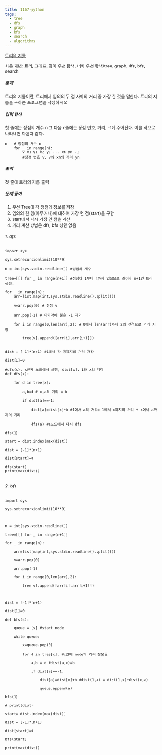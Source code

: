 ```yaml
---
title: 1167-python
tags:
  - tree
  - dfs
  - graph
  - bfs
  - search
  - algorithms
---
```

[트리의 지름](https://www.acmicpc.net/problem/1167)

사용 개념: 트리, 그래프, 깊이 우선 탐색, 너비 우선 탐색/tree, graph, dfs, bfs, search

##### 문제
트리의 지름이란, 트리에서 임의의 두 점 사이의 거리 중 가장 긴 것을 말한다. 트리의 지름을 구하는 프로그램을 작성하시오

##### 입력 형식

첫 줄에는 정점의 개수 n
그 다음 n줄에는 정점 번호, 거리, -1이 주어진다.
이를 식으로 나타내면 다음과 같다.
```
n   # 정점의 개수 n
	for _ in range(n):
		v x1 y1 x2 y2 ... xn yn -1
		#정점 번호 v, v와 xn의 거리 yn
```

##### 출력
첫 줄에 트리의 지름 출력
##### 문제 풀이
1. 우선 Tree에 각 정점의 정보를 저장
2. 임의의 한 점(아무거나)에 대하여 가장 먼 점(start)을 구함
3. start에서 다시 가장 먼 점을 계산
4. 거리 계산 방법은 dfs, bfs 상관 없음

###### 1. dfs

```
import sys

sys.setrecursionlimit(10**9)

n = int(sys.stdin.readline()) #정점의 개수

tree=[[] for _ in range(n+1)] #정점이 1부터 n까지 있으므로 길이가 n+1인 트리 생성.

for _ in range(n):
	arr=list(map(int,sys.stdin.readline().split()))

    v=arr.pop(0) # 정점 v

    arr.pop(-1) # 마지막에 붙은 -1 제거

    for i in range(0,len(arr),2): # 0에서 len(arr)까지 2의 간격으로 거리 저장

        tree[v].append([arr[i],arr[i+1]])

  
dist = [-1]*(n+1) #1에서 각 점까지의 거리 저장

dist[1]=0 

#dfs(x): x번째 노드에서 실행, dist[x]: 1과 x의 거리
def dfs(x):

    for d in tree[x]:

        a,b=d # x,a의 거리 = b

        if dist[a]==-1:

            dist[a]=dist[x]+b #1에서 a의 거리= 1에서 x까지의 거리 + x에서 a까지의 거리

            dfs(a) #a노드에서 다시 dfs

dfs(1)

start = dist.index(max(dist))

dist = [-1]*(n+1)

dist[start]=0

dfs(start)
print(max(dist))


```




###### 2. bfs

```
import sys

sys.setrecursionlimit(10**9)

  

n = int(sys.stdin.readline())

tree=[[] for _ in range(n+1)]

for _ in range(n):

    arr=list(map(int,sys.stdin.readline().split()))

    v=arr.pop(0)

    arr.pop(-1)

    for i in range(0,len(arr),2):

        tree[v].append([arr[i],arr[i+1]])

  

dist = [-1]*(n+1)

dist[1]=0

def bfs(s):

    queue = [s] #start node

    while queue:

        x=queue.pop(0)

        for d in tree[x]: #x번째 node의 거리 정보들

            a,b = d #dist(a,x)=b

            if dist[a]==-1:

                dist[a]=dist[x]+b #dist(1,a) = dist(1,x)+dist(x,a)

                queue.append(a)

bfs(1)

# print(dist)

start= dist.index(max(dist))

dist = [-1]*(n+1)

dist[start]=0

bfs(start)

print(max(dist))
```